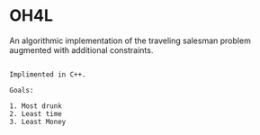 # OH4L
An algorithmic implementation of the traveling salesman problem augmented with additional constraints. 
~~~

Implimented in C++.

Goals:

1. Most drunk
2. Least time
3. Least Money
